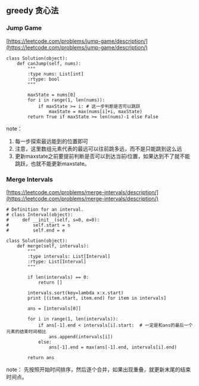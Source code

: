 

## greedy 贪心法

### Jump Game

[https://leetcode.com/problems/jump-game/description/](https://leetcode.com/problems/jump-game/description/)

	class Solution(object):
	    def canJump(self, nums):
	        """
	        :type nums: List[int]
	        :rtype: bool
	        """
	
	        maxState = nums[0]
	        for i in range(1, len(nums)):
	            if maxState >= i: # 这一步判断是否可以跳跃
	                maxState = max(nums[i]+i, maxState)
	        return True if maxState >= len(nums)-1 else False

note：

1. 每一步探索最远能到的位置即可
2. 注意，这里数组元素代表的最远可以往前跳多远，而不是只能跳到这么远
3. 更新maxstate之前要提前判断是否可以到达当前i位置，如果达到不了就不能跳跃，也就不能更新maxstate。

### Merge Intervals

[https://leetcode.com/problems/merge-intervals/description/](https://leetcode.com/problems/merge-intervals/description/)


	# Definition for an interval.
	# class Interval(object):
	#     def __init__(self, s=0, e=0):
	#         self.start = s
	#         self.end = e

	class Solution(object):
	    def merge(self, intervals):
	        """
	        :type intervals: List[Interval]
	        :rtype: List[Interval]
	        """
	        
	        if len(intervals) == 0:
	            return []
	        
	        intervals.sort(key=lambda x:x.start)
	        print [(item.start, item.end) for item in intervals]
	        
	        ans = [intervals[0]]
	        
	        for i in range(1, len(intervals)):
	            if ans[-1].end < intervals[i].start:  # 一定是和ans的最后一个元素的结束时间相比
	                ans.append(intervals[i])
	            else:
	                ans[-1].end = max(ans[-1].end, intervals[i].end)
	           
	        return ans
                
note：
先按照开始时间排序，然后逐个合并，如果出现重叠，就更新末尾的结束时间点。


